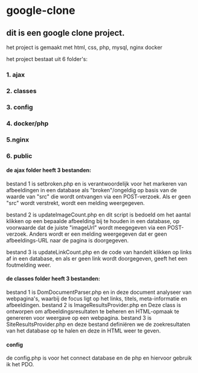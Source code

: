 ﻿# google-clone

## dit is een google clone project.
het project is gemaakt met html, css, php, mysql, nginx docker

het project bestaat uit 6 folder's:
### 1. ajax
### 2. classes
### 3. config
### 4. docker/php
### 5.nginx
### 6. public

#### de ajax folder heeft 3 bestanden:
bestand 1 is setbroken.php en is verantwoordelijk voor het markeren van afbeeldingen in een database als "broken"/ongeldig op basis van de waarde van "src" die wordt ontvangen via een POST-verzoek. Als er geen "src" wordt verstrekt, wordt een melding weergegeven.

bestand 2 is updateImageCount.php en dit script is bedoeld om het aantal klikken op een bepaalde afbeelding bij te houden in een database, op voorwaarde dat de juiste "imageUrl" wordt meegegeven via een POST-verzoek. Anders wordt er een melding weergegeven dat er geen afbeeldings-URL naar de pagina is doorgegeven.

bestand 3 is updateLinkCount.php en de code van handelt klikken op links af in een database, en als er geen link wordt doorgegeven, geeft het een foutmelding weer.


#### de classes folder heeft 3 bestanden:
bestand 1 is DomDocumentParser.php en in deze document analyseer van webpagina's, waarbij de focus ligt op het links, titels, meta-informatie en afbeeldingen.
bestand 2 is ImageResultsProvider.php en Deze class is ontworpen om afbeeldingsresultaten te beheren en HTML-opmaak te genereren voor weergave op een webpagina.
bestand 3 is SiteResultsProvider.php en deze bestand definiëren we de zoekresultaten van het database op te halen en deze in HTML weer te geven.

#### config
de config.php is voor het connect database en de php en hiervoor gebruik ik het PDO.
